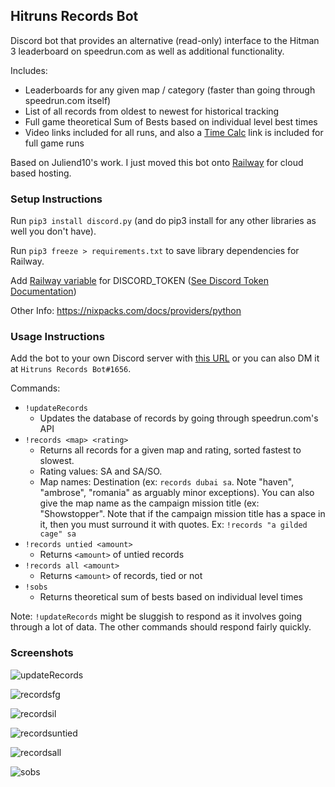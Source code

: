 ## Hitruns Records Bot
Discord bot that provides an alternative (read-only) interface to the Hitman 3 leaderboard on speedrun.com as well as additional functionality.

Includes:
- Leaderboards for any given map / category (faster than going through speedrun.com itself)
- List of all records from oldest to newest for historical tracking
- Full game theoretical Sum of Bests based on individual level best times
- Video links included for all runs, and also a [Time Calc](https://solderq35.github.io/fg-time-calc/) link is included for full game runs

Based on Juliend10's work. I just moved this bot onto [Railway](https://railway.app/) for cloud based hosting.

### Setup Instructions
Run `pip3 install discord.py` (and do pip3 install for any other libraries as well you don't have). 

Run `pip3 freeze > requirements.txt` to save library dependencies for Railway.

Add [Railway variable](https://docs.railway.app/develop/variables) for DISCORD_TOKEN ([See Discord Token Documentation](https://docs.discordbotstudio.org/setting-up-dbs/finding-your-bot-token))

Other Info: https://nixpacks.com/docs/providers/python

### Usage Instructions
Add the bot to your own Discord server with [this URL](https://discord.com/api/oauth2/authorize?client_id=1048593224735932508&permissions=2147486720&scope=bot%20applications.commands) or you can also DM it at `Hitruns Records Bot#1656`.

Commands:
- `!updateRecords`
  - Updates the database of records by going through speedrun.com's API
- `!records <map> <rating>`
  - Returns all records for a given map and rating, sorted fastest to slowest. 
  - Rating values: SA and SA/SO. 
  - Map names: Destination (ex: `records dubai sa`. Note "haven", "ambrose", "romania" as arguably minor exceptions). You can also give the map name as the campaign mission title (ex: "Showstopper". Note that if the campaign mission title has a space in it, then you must surround it with quotes. Ex: `!records "a gilded cage" sa`
- `!records untied <amount>`
  - Returns `<amount>` of untied records
- `!records all <amount>`
  - Returns `<amount>` of records, tied or not
- `!sobs`
  - Returns theoretical sum of bests based on individual level times

Note: `!updateRecords` might be sluggish to respond as it involves going through a lot of data. The other commands should respond fairly quickly.

### Screenshots
![updateRecords](https://media.discordapp.net/attachments/1018323831468851202/1048705618078351380/image.png)

![recordsfg](https://media.discordapp.net/attachments/1018323831468851202/1049091135022317589/image.png)

![recordsil](https://media.discordapp.net/attachments/1018323831468851202/1049091366594019438/image.png)

![recordsuntied](https://media.discordapp.net/attachments/1018323831468851202/1049090686437294242/image.png)

![recordsall](https://media.discordapp.net/attachments/1018323831468851202/1049090785984909362/image.png)

![sobs](https://media.discordapp.net/attachments/1018323831468851202/1048705959893139526/image.png)